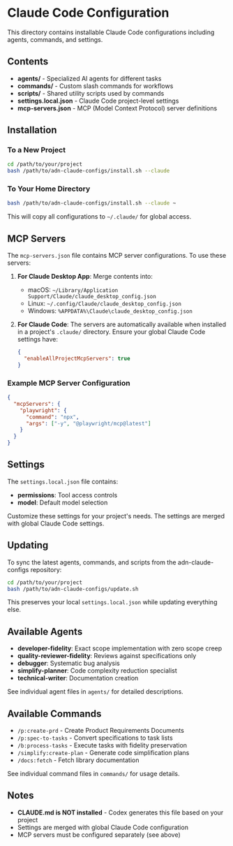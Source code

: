 # Claude Code Configuration

This directory contains installable Claude Code configurations including agents, commands, and settings.

## Contents

- **agents/** - Specialized AI agents for different tasks
- **commands/** - Custom slash commands for workflows
- **scripts/** - Shared utility scripts used by commands
- **settings.local.json** - Claude Code project-level settings
- **mcp-servers.json** - MCP (Model Context Protocol) server definitions

## Installation

### To a New Project

```bash
cd /path/to/your/project
bash /path/to/adn-claude-configs/install.sh --claude
```

### To Your Home Directory

```bash
bash /path/to/adn-claude-configs/install.sh --claude ~
```

This will copy all configurations to `~/.claude/` for global access.

## MCP Servers

The `mcp-servers.json` file contains MCP server configurations. To use these servers:

1. **For Claude Desktop App**: Merge contents into:
   - macOS: `~/Library/Application Support/Claude/claude_desktop_config.json`
   - Linux: `~/.config/Claude/claude_desktop_config.json`
   - Windows: `%APPDATA%\Claude\claude_desktop_config.json`

2. **For Claude Code**: The servers are automatically available when installed in a project's `.claude/` directory. Ensure your global Claude Code settings have:
   ```json
   {
     "enableAllProjectMcpServers": true
   }
   ```

### Example MCP Server Configuration

```json
{
  "mcpServers": {
    "playwright": {
      "command": "npx",
      "args": ["-y", "@playwright/mcp@latest"]
    }
  }
}
```

## Settings

The `settings.local.json` file contains:
- **permissions**: Tool access controls
- **model**: Default model selection

Customize these settings for your project's needs. The settings are merged with global Claude Code settings.

## Updating

To sync the latest agents, commands, and scripts from the adn-claude-configs repository:

```bash
cd /path/to/your/project
bash /path/to/adn-claude-configs/update.sh
```

This preserves your local `settings.local.json` while updating everything else.

## Available Agents

- **developer-fidelity**: Exact scope implementation with zero scope creep
- **quality-reviewer-fidelity**: Reviews against specifications only
- **debugger**: Systematic bug analysis
- **simplify-planner**: Code complexity reduction specialist
- **technical-writer**: Documentation creation

See individual agent files in `agents/` for detailed descriptions.

## Available Commands

- `/p:create-prd` - Create Product Requirements Documents
- `/p:spec-to-tasks` - Convert specifications to task lists
- `/b:process-tasks` - Execute tasks with fidelity preservation
- `/simplify:create-plan` - Generate code simplification plans
- `/docs:fetch` - Fetch library documentation

See individual command files in `commands/` for usage details.

## Notes

- **CLAUDE.md is NOT installed** - Codex generates this file based on your project
- Settings are merged with global Claude Code configuration
- MCP servers must be configured separately (see above)
